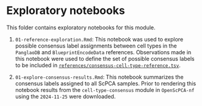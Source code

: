 # Exploratory notebooks

This folder contains exploratory notebooks for this module. 

1. `01-reference-exploration.Rmd`: This notebook was used to explore possible consensus label assignments between cell types in the `PanglaoDB` and `BlueprintEncodeData` references. 
Observations made in this notebook were used to define the set of possible consensus labels to be included in [`references/consensus-cell-type-reference.tsv`](../references/consensus-cell-type-reference.tsv). 

2. `01-explore-consensus-results.Rmd`: This notebook summarizes the consensus labels assigned to all ScPCA samples. 
Prior to rendering this notebook results from the `cell-type-consensus` module in `OpenScPCA-nf` using the `2024-11-25` were downloaded. 
